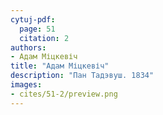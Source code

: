 ```yaml
---
cytuj-pdf:
  page: 51
  citation: 2
authors:
- Адам Міцкевіч
title: "Адам Міцкевіч"
description: "Пан Тадэвуш. 1834"
images:
- cites/51-2/preview.png
---
```

